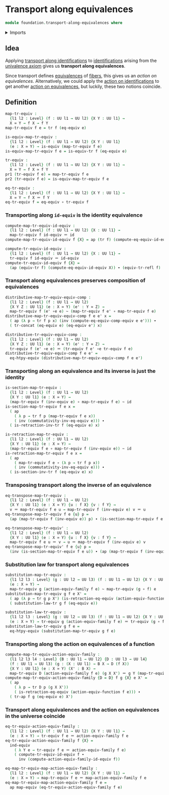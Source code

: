 # Transport along equivalences

```agda
module foundation.transport-along-equivalences where
```

<details><summary>Imports</summary>

```agda
open import foundation.action-on-equivalences-functions
open import foundation.action-on-equivalences-type-families
open import foundation.action-on-identifications-functions
open import foundation.dependent-pair-types
open import foundation.equivalence-extensionality
open import foundation.equivalence-induction
open import foundation.transport-along-identifications
open import foundation.univalence
open import foundation.universe-levels

open import foundation-core.equivalences
open import foundation-core.function-types
open import foundation-core.homotopies
open import foundation-core.identity-types
```

</details>

## Idea

Applying
[transport along identifications](foundation-core.transport-along-identifications.md)
to [identifications](foundation-core.identity-types.md) arising from the
[univalence axiom](foundation.univalence.md) gives us **transport along
equivalences**.

Since transport defines [equivalences](foundation-core.equivalences.md) of
[fibers](foundation-core.fibers-of-maps.md), this gives us an _action on
equivalences_. Alternatively, we could apply the
[action on identifications](foundation.action-on-identifications-functions.md)
to get another
[action on equivalences](foundation.action-on-equivalences-functions.md), but
luckily, these two notions coincide.

## Definition

```agda
map-tr-equiv :
  {l1 l2 : Level} (f : UU l1 → UU l2) {X Y : UU l1} →
  X ≃ Y → f X → f Y
map-tr-equiv f e = tr f (eq-equiv e)

is-equiv-map-tr-equiv :
  {l1 l2 : Level} (f : UU l1 → UU l2) {X Y : UU l1}
  (e : X ≃ Y) → is-equiv (map-tr-equiv f e)
is-equiv-map-tr-equiv f e = is-equiv-tr f (eq-equiv e)

tr-equiv :
  {l1 l2 : Level} (f : UU l1 → UU l2) {X Y : UU l1} →
  X ≃ Y → f X ≃ f Y
pr1 (tr-equiv f e) = map-tr-equiv f e
pr2 (tr-equiv f e) = is-equiv-map-tr-equiv f e

eq-tr-equiv :
  {l1 l2 : Level} (f : UU l1 → UU l2) {X Y : UU l1} →
  X ≃ Y → f X ＝ f Y
eq-tr-equiv f = eq-equiv ∘ tr-equiv f
```

### Transporting along `id-equiv` is the identity equivalence

```agda
compute-map-tr-equiv-id-equiv :
  {l1 l2 : Level} (f : UU l1 → UU l2) {X : UU l1} →
  map-tr-equiv f id-equiv ＝ id
compute-map-tr-equiv-id-equiv f {X} = ap (tr f) (compute-eq-equiv-id-equiv X)

compute-tr-equiv-id-equiv :
  {l1 l2 : Level} (f : UU l1 → UU l2) {X : UU l1} →
  tr-equiv f id-equiv ＝ id-equiv
compute-tr-equiv-id-equiv f {X} =
  (ap (equiv-tr f) (compute-eq-equiv-id-equiv X)) ∙ (equiv-tr-refl f)
```

### Transport along equivalences preserves composition of equivalences

```agda
distributive-map-tr-equiv-equiv-comp :
  {l1 l2 : Level} (f : UU l1 → UU l2)
  {X Y Z : UU l1} (e : X ≃ Y) (e' : Y ≃ Z) →
  map-tr-equiv f (e' ∘e e) ~ (map-tr-equiv f e' ∘ map-tr-equiv f e)
distributive-map-tr-equiv-equiv-comp f e e' x =
  ( ap (λ p → tr f p x) (inv (compute-eq-equiv-comp-equiv e e'))) ∙
  ( tr-concat (eq-equiv e) (eq-equiv e') x)

distributive-tr-equiv-equiv-comp :
  {l1 l2 : Level} (f : UU l1 → UU l2)
  {X Y Z : UU l1} (e : X ≃ Y) (e' : Y ≃ Z) →
  tr-equiv f (e' ∘e e) ＝ (tr-equiv f e' ∘e tr-equiv f e)
distributive-tr-equiv-equiv-comp f e e' =
  eq-htpy-equiv (distributive-map-tr-equiv-equiv-comp f e e')
```

### Transporting along an equivalence and its inverse is just the identity

```agda
is-section-map-tr-equiv :
  {l1 l2 : Level} (f : UU l1 → UU l2)
  {X Y : UU l1} (e : X ≃ Y) →
  (map-tr-equiv f (inv-equiv e) ∘ map-tr-equiv f e) ~ id
is-section-map-tr-equiv f e x =
  ( ap
    ( λ p → tr f p (map-tr-equiv f e x))
    ( inv (commutativity-inv-eq-equiv e))) ∙
  ( is-retraction-inv-tr f (eq-equiv e) x)

is-retraction-map-tr-equiv :
  {l1 l2 : Level} (f : UU l1 → UU l2)
  {X Y : UU l1} (e : X ≃ Y) →
  (map-tr-equiv f e ∘ map-tr-equiv f (inv-equiv e)) ~ id
is-retraction-map-tr-equiv f e x =
  ( ap
    ( map-tr-equiv f e ∘ (λ p → tr f p x))
    ( inv (commutativity-inv-eq-equiv e))) ∙
  ( is-section-inv-tr f (eq-equiv e) x)
```

### Transposing transport along the inverse of an equivalence

```agda
eq-transpose-map-tr-equiv :
  {l1 l2 : Level} (f : UU l1 → UU l2)
  {X Y : UU l1} (e : X ≃ Y) {u : f X} {v : f Y} →
  v ＝ map-tr-equiv f e u → map-tr-equiv f (inv-equiv e) v ＝ u
eq-transpose-map-tr-equiv f e {u} p =
  (ap (map-tr-equiv f (inv-equiv e)) p) ∙ (is-section-map-tr-equiv f e u)

eq-transpose-map-tr-equiv' :
  {l1 l2 : Level} (f : UU l1 → UU l2)
  {X Y : UU l1} (e : X ≃ Y) {u : f X} {v : f Y} →
  map-tr-equiv f e u ＝ v → u ＝ map-tr-equiv f (inv-equiv e) v
eq-transpose-map-tr-equiv' f e {u} p =
  (inv (is-section-map-tr-equiv f e u)) ∙ (ap (map-tr-equiv f (inv-equiv e)) p)
```

### Substitution law for transport along equivalences

```agda
substitution-map-tr-equiv :
  {l1 l2 l3 : Level} (g : UU l2 → UU l3) (f : UU l1 → UU l2) {X Y : UU l1}
  (e : X ≃ Y) →
  map-tr-equiv g (action-equiv-family f e) ~ map-tr-equiv (g ∘ f) e
substitution-map-tr-equiv g f e X' =
  ( ap (λ p → tr g p X') (is-retraction-eq-equiv (action-equiv-function f e))) ∙
  ( substitution-law-tr g f (eq-equiv e))

substitution-law-tr-equiv :
  {l1 l2 l3 : Level} (g : UU l2 → UU l3) (f : UU l1 → UU l2) {X Y : UU l1}
  (e : X ≃ Y) → tr-equiv g (action-equiv-family f e) ＝ tr-equiv (g ∘ f) e
substitution-law-tr-equiv g f e =
  eq-htpy-equiv (substitution-map-tr-equiv g f e)
```

### Transporting along the action on equivalences of a function

```agda
compute-map-tr-equiv-action-equiv-family :
  {l1 l2 l3 l4 : Level} {B : UU l1 → UU l2} {D : UU l3 → UU l4}
  (f : UU l1 → UU l3) (g : (X : UU l1) → B X → D (f X))
  {X Y : UU l1} (e : X ≃ Y) (X' : B X) →
  map-tr-equiv D (action-equiv-family f e) (g X X') ＝ g Y (map-tr-equiv B e X')
compute-map-tr-equiv-action-equiv-family {D = D} f g {X} e X' =
  ( ap
    ( λ p → tr D p (g X X'))
    ( is-retraction-eq-equiv (action-equiv-function f e))) ∙
  ( tr-ap f g (eq-equiv e) X')
```

### Transport along equivalences and the action on equivalences in the universe coincide

```agda
eq-tr-equiv-action-equiv-family :
  {l1 l2 : Level} (f : UU l1 → UU l2) {X Y : UU l1} →
  (e : X ≃ Y) → tr-equiv f e ＝ action-equiv-family f e
eq-tr-equiv-action-equiv-family f {X} =
  ind-equiv
    ( λ Y e → tr-equiv f e ＝ action-equiv-family f e)
    ( compute-tr-equiv-id-equiv f ∙
      inv (compute-action-equiv-family-id-equiv f))

eq-map-tr-equiv-map-action-equiv-family :
  {l1 l2 : Level} (f : UU l1 → UU l2) {X Y : UU l1} →
  (e : X ≃ Y) → map-tr-equiv f e ＝ map-action-equiv-family f e
eq-map-tr-equiv-map-action-equiv-family f e =
  ap map-equiv (eq-tr-equiv-action-equiv-family f e)
```
